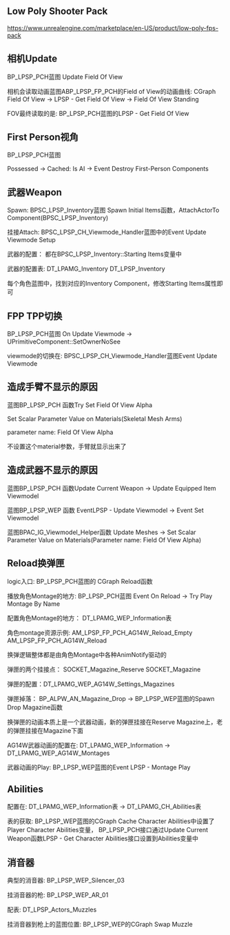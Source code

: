 ## Low Poly Shooter Pack

https://www.unrealengine.com/marketplace/en-US/product/low-poly-fps-pack

## 相机Update
BP_LPSP_PCH蓝图 Update Field Of View

相机会读取动画蓝图ABP_LPSP_FP_PCH的Field of View的动画曲线: CGraph Field Of View -> LPSP - Get Field Of View -> Field Of View Standing

FOV最终读取的是: BP_LPSP_PCH蓝图的LPSP - Get Field Of View

## First Person视角

BP_LPSP_PCH蓝图

Possessed -> Cached: Is AI -> Event Destroy First-Person Components

## 武器Weapon

Spawn: BPSC_LPSP_Inventory蓝图 Spawn Initial Items函数，AttachActorTo Component(BPSC_LPSP_Inventory)

挂接Attach: BPSC_LPSP_CH_Viewmode_Handler蓝图中的Event Update Viewmode Setup

武器的配置： 都在BPSC_LPSP_Inventory::Starting Items变量中 

武器的配置表: DT_LPAMG_Inventory DT_LPSP_Inventory

每个角色蓝图中，找到对应的Inventory Component，修改Starting Items属性即可

## FPP TPP切换

BP_LPSP_PCH蓝图 On Update Viewmode -> UPrimitiveComponent::SetOwnerNoSee

viewmode的切换在: BPSC_LPSP_CH_Viewmode_Handler蓝图Event Update Viewmode

## 造成手臂不显示的原因

蓝图BP_LPSP_PCH 函数Try Set Field Of View Alpha

Set Scalar Parameter Value on Materials(Skeletal Mesh Arms)

parameter name: Field Of View Alpha

不设置这个material参数，手臂就显示出来了

## 造成武器不显示的原因


蓝图BP_LPSP_PCH 函数Update Current Weapon -> Update Equipped Item Viewmodel

蓝图BP_LPSP_WEP 函数 EventLPSP - Update Viewmodel -> Event Set Viewmodel

蓝图BPAC_IG_Viewmodel_Helper函数 Update Meshes -> Set Scalar Parameter Value on Materials(Parameter name: Field Of View Alpha)

## Reload换弹匣

logic入口: BP_LPSP_PCH蓝图的 CGraph Reload函数

播放角色Montage的地方: BP_LPSP_PCH蓝图 Event On Reload -> Try Play Montage By Name

配置角色Montage的地方： DT_LPAMG_WEP_Information表

角色montage资源示例: AM_LPSP_FP_PCH_AG14W_Reload_Empty AM_LPSP_FP_PCH_AG14W_Reload

换弹逻辑整体都是由角色Montage中各种AnimNotify驱动的

弹匣的两个挂接点： SOCKET_Magazine_Reserve SOCKET_Magazine

弹匣的配置：DT_LPAMG_WEP_AG14W_Settings_Magazines

弹匣掉落： BP_ALPW_AN_Magazine_Drop -> BP_LPSP_WEP蓝图的Spawn Drop Magazine函数

换弹匣的动画本质上是一个武器动画，新的弹匣挂接在Reserve Magazine上，老的弹匣挂接在Magazine下面

AG14W武器动画的配置在: DT_LPAMG_WEP_Information -> DT_LPAMG_WEP_AG14W_Montages

武器动画的Play: BP_LPSP_WEP蓝图的Event LPSP - Montage Play

## Abilities

配置在:  DT_LPAMG_WEP_Information表 -> DT_LPAMG_CH_Abilities表

表的获取: BP_LPSP_WEP蓝图的CGraph Cache Character Abilities中设置了Player Character Abilities变量， BP_LPSP_PCH接口通过Update Current Weapon函数LPSP - Get Character Abilities接口设置到Abilities变量中

## 消音器

典型的消音器: BP_LPSP_WEP_Silencer_03

挂消音器的枪: BP_LPSP_WEP_AR_01

配表: DT_LPSP_Actors_Muzzles

挂消音器到枪上的蓝图位置: BP_LPSP_WEP的CGraph Swap Muzzle
